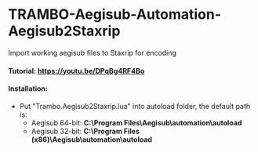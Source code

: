 # TRAMBO-Aegisub-Automation-Aegisub2Staxrip
Import working aegisub files to Staxrip for encoding
#### Tutorial: https://youtu.be/DPqBg4RF4Bo
#### Installation:  
- Put "Trambo.Aegisub2Staxrip.lua" into autoload folder, the default path is:  
    - Aegisub 64-bit: **C:\Program Files\Aegisub\automation\autoload**  
    - Aegisub 32-bit: **C:\Program Files (x86)\Aegisub\automation\autoload**
